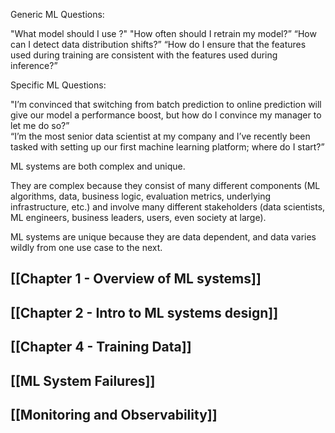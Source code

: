 
Generic ML Questions:

"What model should I use ?"
"How often should I retrain my model?”
“How can I detect data distribution shifts?” 
“How do I ensure that the features used during training are consistent with the features used during inference?”

Specific ML Questions:

"I’m convinced that switching from batch prediction to online prediction will give our model a performance boost, but how do I convince my manager to let me do so?”  
“I’m the most senior data scientist at my company and I’ve recently been tasked with setting up our first machine learning platform; where do I start?”

ML systems are both complex and unique. 

They are complex because they consist of many different components (ML algorithms, data, business logic, evaluation metrics, underlying infrastructure, etc.) and involve many different stakeholders (data scientists, ML engineers, business leaders, users, even society at large). 

ML systems are unique because they are data dependent, and data varies wildly from one use case to the next.

## [[Chapter 1 - Overview of ML systems]]
## [[Chapter 2 - Intro to ML systems design]]
## [[Chapter 4 - Training Data]]
## [[ML System Failures]]
## [[Monitoring and Observability]]





